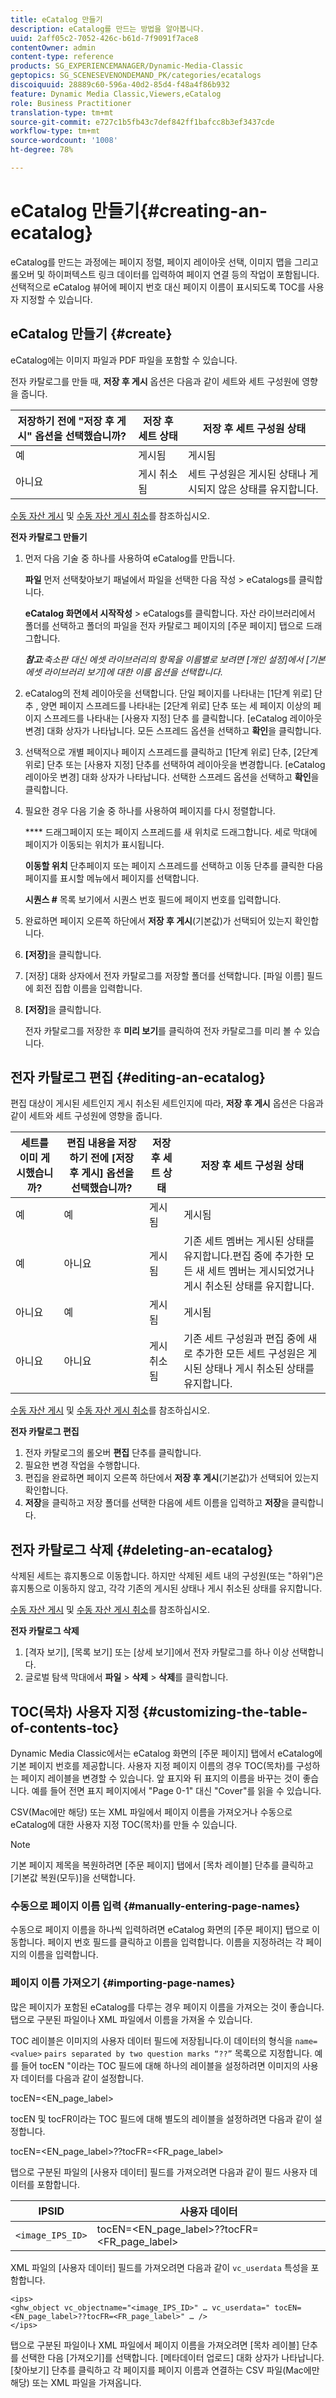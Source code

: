 ```yaml
---
title: eCatalog 만들기
description: eCatalog를 만드는 방법을 알아봅니다.
uuid: 2aff05c2-7052-426c-b61d-7f9091f7ace8
contentOwner: admin
content-type: reference
products: SG_EXPERIENCEMANAGER/Dynamic-Media-Classic
geptopics: SG_SCENESEVENONDEMAND_PK/categories/ecatalogs
discoiquuid: 28889c60-596a-40d2-85d4-f48a4f86b932
feature: Dynamic Media Classic,Viewers,eCatalog
role: Business Practitioner
translation-type: tm+mt
source-git-commit: e727c1b5fb43c7def842ff1bafcc8b3ef3437cde
workflow-type: tm+mt
source-wordcount: '1008'
ht-degree: 78%

---
```



# eCatalog 만들기{#creating-an-ecatalog}

eCatalog를 만드는 과정에는 페이지 정렬, 페이지 레이아웃 선택, 이미지 맵을 그리고 롤오버 및 하이퍼텍스트 링크 데이터를 입력하여 페이지 연결 등의 작업이 포함됩니다. 선택적으로 eCatalog 뷰어에 페이지 번호 대신 페이지 이름이 표시되도록 TOC를 사용자 지정할 수 있습니다.

## eCatalog 만들기 {#create}

eCatalog에는 이미지 파일과 PDF 파일을 포함할 수 있습니다.

전자 카탈로그를 만들 때, **저장 후 게시** 옵션은 다음과 같이 세트와 세트 구성원에 영향을 줍니다.

| 저장하기 전에 &quot;저장 후 게시&quot; 옵션을 선택했습니까? | 저장 후 세트 상태 | 저장 후 세트 구성원 상태 |
|--- |--- |--- |
| 예 | 게시됨 | 게시됨 |
| 아니요 | 게시 취소됨 | 세트 구성원은 게시된 상태나 게시되지 않은 상태를 유지합니다. |

[수동 자산 게시](publishing-files.md#manually_publishing_assets) 및 [수동 자산 게시 취소](publishing-files.md#manually_unpublishing_assets)를 참조하십시오.

**전자 카탈로그 만들기**

1. 먼저 다음 기술 중 하나를 사용하여 eCatalog를 만듭니다.

   **파일** 먼저 선택찾아보기 패널에서 파일을 선택한 다음 작성 > eCatalogs를 클릭합니다.

   **eCatalog 화면에서 시작작성** > eCatalogs를 클릭합니다. 자산 라이브러리에서 폴더를 선택하고 폴더의 파일을 전자 카탈로그 페이지의 [주문 페이지] 탭으로 드래그합니다.

   ***참고**:축소판 대신 에셋 라이브러리의 항목을 이름별로 보려면 [개인 설정]에서 [기본 에셋 라이브러리 보기]에 대한 이름 옵션을 선택합니다.*

1. eCatalog의 전체 레이아웃을 선택합니다. 단일 페이지를 나타내는 [1단계 위로] 단추 , 양면 페이지 스프레드를 나타내는 [2단계 위로] 단추  또는 세 페이지 이상의 페이지 스프레드를 나타내는 [사용자 지정] 단추 를 클릭합니다. [eCatalog 레이아웃 변경] 대화 상자가 나타납니다. 모든 스프레드 옵션을 선택하고 **확인**&#x200B;을 클릭합니다.
1. 선택적으로 개별 페이지나 페이지 스프레드를 클릭하고 [1단계 위로] 단추, [2단계 위로] 단추 또는 [사용자 지정] 단추를 선택하여 레이아웃을 변경합니다. [eCatalog 레이아웃 변경] 대화 상자가 나타납니다. 선택한 스프레드 옵션을 선택하고 **확인**&#x200B;을 클릭합니다.
1. 필요한 경우 다음 기술 중 하나를 사용하여 페이지를 다시 정렬합니다.

   **** 드래그페이지 또는 페이지 스프레드를 새 위치로 드래그합니다. 세로 막대에 페이지가 이동되는 위치가 표시됩니다.

   **이동할 위치** 단추페이지 또는 페이지 스프레드를 선택하고 이동 단추를 클릭한 다음 페이지를 표시할 메뉴에서 페이지를 선택합니다.

   **시퀀스 #** 목록 보기에서 시퀀스 번호 필드에 페이지 번호를 입력합니다.

1. 완료하면 페이지 오른쪽 하단에서 **저장 후 게시**(기본값)가 선택되어 있는지 확인합니다.
1. **[저장]**&#x200B;을 클릭합니다.
1. [저장] 대화 상자에서 전자 카탈로그를 저장할 폴더를 선택합니다. [파일 이름] 필드에 회전 집합 이름을 입력합니다.
1. **[저장]**&#x200B;을 클릭합니다.

   전자 카탈로그를 저장한 후 **미리 보기**&#x200B;를 클릭하여 전자 카탈로그를 미리 볼 수 있습니다.

## 전자 카탈로그 편집  {#editing-an-ecatalog}

편집 대상이 게시된 세트인지 게시 취소된 세트인지에 따라, **저장 후 게시** 옵션은 다음과 같이 세트와 세트 구성원에 영향을 줍니다.

| 세트를 이미 게시했습니까? | 편집 내용을 저장하기 전에 [저장 후 게시] 옵션을 선택했습니까? | 저장 후 세트 상태 | 저장 후 세트 구성원 상태 |
|--- |--- |--- |--- |
| 예 | 예 | 게시됨 | 게시됨 |
| 예 | 아니요 | 게시됨 | 기존 세트 멤버는 게시된 상태를 유지합니다.편집 중에 추가한 모든 새 세트 멤버는 게시되었거나 게시 취소된 상태를 유지합니다. |
| 아니요 | 예 | 게시됨 | 게시됨 |
| 아니요 | 아니요 | 게시 취소됨 | 기존 세트 구성원과 편집 중에 새로 추가한 모든 세트 구성원은 게시된 상태나 게시 취소된 상태를 유지합니다. |

[수동 자산 게시](publishing-files.md#manually_publishing_assets) 및 [수동 자산 게시 취소](publishing-files.md#manually_unpublishing_assets)를 참조하십시오.

**전자 카탈로그 편집**

1. 전자 카탈로그의 롤오버 **편집** 단추를 클릭합니다.
1. 필요한 변경 작업을 수행합니다.
1. 편집을 완료하면 페이지 오른쪽 하단에서 **저장 후 게시**(기본값)가 선택되어 있는지 확인합니다.
1. **저장**&#x200B;을 클릭하고 저장 폴더를 선택한 다음에 세트 이름을 입력하고 **저장**&#x200B;을 클릭합니다.

## 전자 카탈로그 삭제  {#deleting-an-ecatalog}

삭제된 세트는 휴지통으로 이동합니다. 하지만 삭제된 세트 내의 구성원(또는 &quot;하위&quot;)은 휴지통으로 이동하지 않고, 각각 기존의 게시된 상태나 게시 취소된 상태를 유지합니다.

[수동 자산 게시](publishing-files.md#manually_publishing_assets) 및 [수동 자산 게시 취소](publishing-files.md#manually_unpublishing_assets)를 참조하십시오.

**전자 카탈로그 삭제**

1. [격자 보기], [목록 보기] 또는 [상세 보기]에서 전자 카탈로그를 하나 이상 선택합니다.
1. 글로벌 탐색 막대에서 **파일** > **삭제** > **삭제**&#x200B;를 클릭합니다.

## TOC(목차) 사용자 지정  {#customizing-the-table-of-contents-toc}

Dynamic Media Classic에서는 eCatalog 화면의 [주문 페이지] 탭에서 eCatalog에 기본 페이지 번호를 제공합니다. 사용자 지정 페이지 이름의 경우 TOC(목차)를 구성하는 페이지 레이블을 변경할 수 있습니다. 앞 표지와 뒤 표지의 이름을 바꾸는 것이 좋습니다. 예를 들어 전면 표지 페이지에서 &quot;Page 0-1&quot; 대신 &quot;Cover&quot;를 읽을 수 있습니다.

CSV(Mac에만 해당) 또는 XML 파일에서 페이지 이름을 가져오거나 수동으로 eCatalog에 대한 사용자 지정 TOC(목차)를 만들 수 있습니다.

>[!NOTE]
>
>기본 페이지 제목을 복원하려면 [주문 페이지] 탭에서 [목차 레이블] 단추를 클릭하고 [기본값 복원(모두)]을 선택합니다.

### 수동으로 페이지 이름 입력  {#manually-entering-page-names}

수동으로 페이지 이름을 하나씩 입력하려면 eCatalog 화면의 [주문 페이지] 탭으로 이동합니다. 페이지 번호 필드를 클릭하고 이름을 입력합니다. 이름을 지정하려는 각 페이지의 이름을 입력합니다.

### 페이지 이름 가져오기  {#importing-page-names}

많은 페이지가 포함된 eCatalog를 다루는 경우 페이지 이름을 가져오는 것이 좋습니다. 탭으로 구분된 파일이나 XML 파일에서 이름을 가져올 수 있습니다.

TOC 레이블은 이미지의 사용자 데이터 필드에 저장됩니다.이 데이터의 형식을 `name=<value>` ` pairs separated by two question marks “??” ` 목록으로 지정합니다. 예를 들어 tocEN &quot;이라는 TOC 필드에 대해 하나의 레이블을 설정하려면 이미지의 사용자 데이터를 다음과 같이 설정합니다.

tocEN=&lt;EN_page_label>

tocEN 및 tocFR이라는 TOC 필드에 대해 별도의 레이블을 설정하려면 다음과 같이 설정합니다.

tocEN=&lt;EN_page_label>??tocFR=&lt;FR_page_label>

탭으로 구분된 파일의 [사용자 데이터] 필드를 가져오려면 다음과 같이 필드 사용자 데이터를 포함합니다.

| IPSID | 사용자 데이터 |
|--- |--- |
| `<image_IPS_ID>` | tocEN=&lt;EN_page_label>??tocFR=&lt;FR_page_label> |

XML 파일의 [사용자 데이터] 필드를 가져오려면 다음과 같이 `vc_userdata` 특성을 포함합니다.

```as3
<ips> 
<ghw_object vc_objectname="<image_IPS_ID>" … vc_userdata=" tocEN=<EN_page_label>??tocFR=<FR_page_label>" … /> 
</ips>
```

탭으로 구분된 파일이나 XML 파일에서 페이지 이름을 가져오려면 [목차 레이블] 단추를 선택한 다음 [가져오기]를 선택합니다. [메타데이터 업로드] 대화 상자가 나타납니다. [찾아보기] 단추를 클릭하고 각 페이지를 페이지 이름과 연결하는 CSV 파일(Mac에만 해당) 또는 XML 파일을 가져옵니다. 
